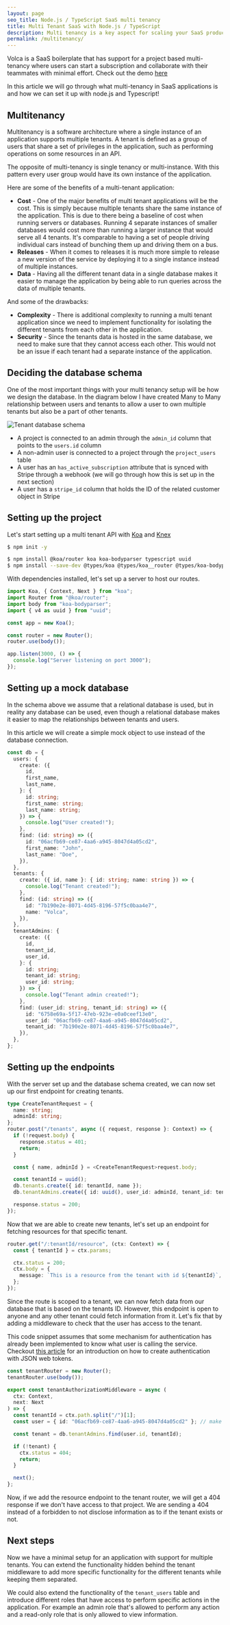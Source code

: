 ```yaml
---
layout: page
seo_title: Node.js / TypeScript SaaS multi tenancy
title: Multi Tenant SaaS with Node.js / TypeScript
description: Multi tenancy is a key aspect for scaling your SaaS product by allowing your solution to serve multiple user groups from the same application.
permalink: /multitenancy/
---
```


Volca is a SaaS boilerplate that has support for a project based multi-tenancy where users can start a subscription and collaborate with their teammates with minimal effort. Check out the demo [here](https://app.demo.volca.io)

In this article we will go through what multi-tenancy in SaaS applications is and how we can set it up with node.js and Typescript!

## Multitenancy

Multitenancy is a software architecture where a single instance of an application supports multiple tenants. A tenant is defined as a group of users that share a set of privileges in the application, such as performing operations on some resources in an API.

The opposite of multi-tenancy is single tenancy or multi-instance. With this pattern every user group would have its own instance of the application.

Here are some of the benefits of a multi-tenant application:

- **Cost** - One of the major benefits of multi tenant applications will be the cost. This is simply because multiple tenants share the same instance of the application. This is due to there being a baseline of cost when running servers or databases. Running 4 separate instances of smaller databases would cost more than running a larger instance that would serve all 4 tenants. It's comparable to having a set of people driving individual cars instead of bunching them up and driving them on a bus.
- **Releases** - When it comes to releases it is much more simple to release a new version of the service by deploying it to a single instance instead of multiple instances.
- **Data** - Having all the different tenant data in a single database makes it easier to manage the application by being able to run queries across the data of multiple tenants.

And some of the drawbacks:

- **Complexity** - There is additional complexity to running a multi tenant application since we need to implement functionality for isolating the different tenants from each other in the application.
- **Security** - Since the tenants data is hosted in the same database, we need to make sure that they cannot access each other. This would not be an issue if each tenant had a separate instance of the application.

## Deciding the database schema

One of the most important things with your multi tenancy setup will be how we design the database. In the diagram below I have created Many to Many relationship between users and tenants to allow a user to own multiple tenants but also be a part of other tenants.

![Tenant database schema](../images/tenant-schema.png)

- A project is connected to an admin through the `admin_id` column that points to the `users.id` column
- A non-admin user is connected to a project through the `project_users` table
- A user has an `has_active_subscription` attribute that is synced with Stripe through a webhook (we will go through how this is set up in the next section)
- A user has a `stripe_id` column that holds the ID of the related customer object in Stripe

## Setting up the project

Let's start setting up a multi tenant API with [Koa](https://koajs.com/) and [Knex](https://knexjs.org/)

```sh
$ npm init -y
```

```sh
$ npm install @koa/router koa koa-bodyparser typescript uuid
$ npm install --save-dev @types/koa @types/koa__router @types/koa-bodyparser @types/uuid
```

With dependencies installed, let's set up a server to host our routes.

```ts
import Koa, { Context, Next } from "koa";
import Router from "@koa/router";
import body from "koa-bodyparser";
import { v4 as uuid } from "uuid";

const app = new Koa();

const router = new Router();
router.use(body());

app.listen(3000, () => {
  console.log("Server listening on port 3000");
});
```

## Setting up a mock database

In the schema above we assume that a relational database is used, but in reality any database can be used, even though a relational database makes it easier to map the relationships between tenants and users.

In this article we will create a simple mock object to use instead of the database connection.

```ts
const db = {
  users: {
    create: ({
      id,
      first_name,
      last_name,
    }: {
      id: string;
      first_name: string;
      last_name: string;
    }) => {
      console.log("User created!");
    },
    find: (id: string) => ({
      id: "06acfb69-ce87-4aa6-a945-8047d4a05cd2",
      first_name: "John",
      last_name: "Doe",
    }),
  },
  tenants: {
    create: ({ id, name }: { id: string; name: string }) => {
      console.log("Tenant created!");
    },
    find: (id: string) => ({
      id: "7b190e2e-8071-4d45-8196-57f5c0baa4e7",
      name: "Volca",
    }),
  },
  tenantAdmins: {
    create: ({
      id,
      tenant_id,
      user_id,
    }: {
      id: string;
      tenant_id: string;
      user_id: string;
    }) => {
      console.log("Tenant admin created!");
    },
    find: (user_id: string, tenant_id: string) => ({
      id: "6758e69a-5f17-47eb-923e-e0a0ceef13e0",
      user_id: "06acfb69-ce87-4aa6-a945-8047d4a05cd2",
      tenant_id: "7b190e2e-8071-4d45-8196-57f5c0baa4e7",
    }),
  },
};
```

## Setting up the endpoints

With the server set up and the database schema created, we can now set up our first endpoint for creating tenants.

```ts
type CreateTenantRequest = {
  name: string;
  adminId: string;
};
router.post("/tenants", async ({ request, response }: Context) => {
  if (!request.body) {
    response.status = 401;
    return;
  }

  const { name, adminId } = <CreateTenantRequest>request.body;

  const tenantId = uuid();
  db.tenants.create({ id: tenantId, name });
  db.tenantAdmins.create({ id: uuid(), user_id: adminId, tenant_id: tenantId });

  response.status = 200;
});
```

Now that we are able to create new tenants, let's set up an endpoint for fetching resources for that specific tenant.

```ts
router.get("/:tenantId/resource", (ctx: Context) => {
  const { tenantId } = ctx.params;

  ctx.status = 200;
  ctx.body = {
    message: `This is a resource from the tenant with id ${tenantId}`,
  };
});
```

Since the route is scoped to a tenant, we can now fetch data from our database that is based on the tenants ID. However, this endpoint is open to anyone and any other tenant could fetch information from it. Let's fix that by adding a middleware to check that the user has access to the tenant.

This code snippet assumes that some mechanism for authentication has already been implemented to know what user is calling the service. Checkout [this article]("/authentication") for an introduction on how to create authentication with JSON web tokens.

```ts
const tenantRouter = new Router();
tenantRouter.use(body());

export const tenantAuthorizationMiddleware = async (
  ctx: Context,
  next: Next
) => {
  const tenantId = ctx.path.split("/")[1];
  const user = { id: "06acfb69-ce87-4aa6-a945-8047d4a05cd2" }; // make sure to implement a previous middleware to authenticate the user and attach it to the context

  const tenant = db.tenantAdmins.find(user.id, tenantId);

  if (!tenant) {
    ctx.status = 404;
    return;
  }

  next();
};
```

Now, if we add the resource endpoint to the tenant router, we will get a 404 response if we don't have access to that project. We are sending a 404 instead of a forbidden to not disclose information as to if the tenant exists or not.

## Next steps

Now we have a minimal setup for an application with support for multiple tenants. You can extend the functionality hidden behind the tenant middleware to add more specific functionality for the different tenants while keeping them separated.

We could also extend the functionality of the `tenant_users` table and introduce different roles that have access to perform specific actions in the application. For example an admin role that's allowed to perform any action and a read-only role that is only allowed to view information.
